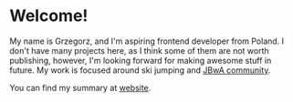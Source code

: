 # Welcome!

My name is Grzegorz, and I'm aspiring frontend developer from Poland. I don't have many projects here, as I think some of them are not worth publishing, however, I'm looking forward for making awesome stuff in future. My work is focused around ski jumping and [JBwA community](https://www.miejski.pl/slowo-Jebawka).

You can find my summary at [website](https://mensix.netlify.app/).
